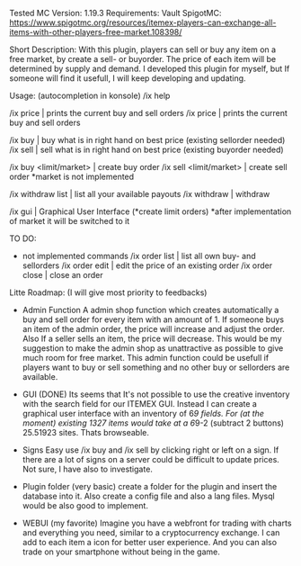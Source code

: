 Tested MC Version: 1.19.3
Requirements: Vault
SpigotMC: https://www.spigotmc.org/resources/itemex-players-can-exchange-all-items-with-other-players-free-market.108398/

Short Description:
With this plugin, players can sell or buy any item on a free market, by create a sell- or buyorder. The price of each item will be determined by supply and demand. I developed this plugin for myself, but If someone will find it usefull, I will keep developing and updating.

Usage: (autocompletion in konsole)
/ix help

/ix price | prints the current buy and sell orders
/ix price <itemid> | prints the current buy and sell orders

/ix buy | buy what is in right hand on best price (existing sellorder needed)
/ix sell | sell what is in right hand on best price (existing buyorder needed)

/ix buy <itemname> <amount> <limit/market> <price> | create buy order
/ix sell <itemname> <amount> <limit/market> <price> | create sell order
*market is not implemented

/ix withdraw list | list all your available payouts
/ix withdraw <itemname> <amount> | withdraw

/ix gui | Graphical User Interface (*create limit orders)
*after implementation of market it will be switched to it

TO DO:

* not implemented commands
/ix order list | list all own buy- and sellorders
/ix order edit <order id> <price> | edit the price of an existing order
/ix order close <order id> | close an order

Litte Roadmap: (I will give most priority to feedbacks)
- Admin Function
A admin shop function which creates automatically a buy and sell order for every item with an amount of 1. If someone buys an item of the admin order, the price will increase and adjust the order. Also If a seller sells an item, the price will decrease. This would be my suggestion to make the admin shop as unattractive as possible to give much room for free market. This admin function could be usefull if players want to buy or sell something and no other buy or sellorders are available.

- GUI (DONE)
Its seems that It's not possible to use the creative inventory with the search field for our ITEMEX GUI.
Instead I can create a graphical user interface with an inventory of 6*9 fields.
For (at the moment) existing 1327 items would take at a 6*9-2 (subtract 2 buttons) 25.51923 sites. Thats browseable.

- Signs
Easy use /ix buy and /ix sell by clicking right or left on a sign. If there are a lot of signs on a server could be difficult to update prices. Not sure, I have also to investigate.

- Plugin folder (very basic)
create a folder for the plugin and insert the database into it. Also create a config file and also a lang files. Mysql would be also good to implement.

- WEBUI (my favorite)
Imagine you have a webfront for trading with charts and everything you need, similar to a cryptocurrency exchange. I can add to each item a icon for better user experience. And you can also trade on your smartphone without being in the game.

